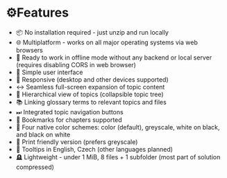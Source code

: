 # &#9881;&#65039;Features

- &#128230; No installation required - just unzip and run locally
- &#127760; Multiplatform - works on all major operating systems via web browsers
- &#128244; Ready to work in offline mode without any backend or local server (requires disabling CORS in web browser)
- 🧭 Simple user interface
- &#128241; Responsive (desktop and other devices supported)
- &#8596; Seamless full-screen expansion of topic content
- &#128194; Hierarchical view of topics (collapsible topic tree)
- &#128218; Linking glossary terms to relevant topics and files
- &#9197; Integrated topic navigation buttons
- &#128278; Bookmarks for chapters supported
- &#127912; Four native color schemes: color (default), greyscale, white on black, and black on white
- &#x1F4C4; Print friendly version (prefers greyscale)
- &#128172; Tooltips in English, Czech (other languages planned)
- &#129702; Lightweight - under 1 MiB, 8 files + 1 subfolder (most part of solution compressed)